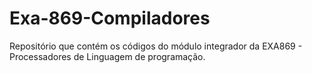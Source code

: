 # Exa-869-Compiladores
Repositório que contém os códigos do módulo integrador  da  EXA869 - Processadores de Linguagem de programação.

